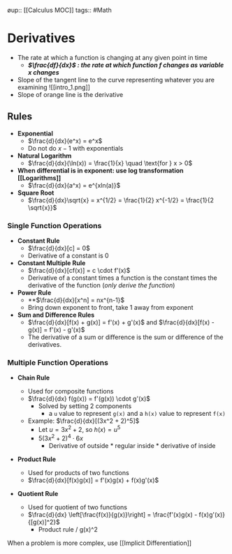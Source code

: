 øup:: [[Calculus MOC]]
tags:: #Math
# Derivatives
- The rate at which a function is changing at any given point in time
	- ***$\frac{df}{dx}$ : the rate at which function f changes as variable x changes***
- Slope of the tangent line to the curve representing whatever you are examining
![[intro_1.png]]
- Slope of orange line is the derivative
## Rules
- **Exponential** 
	- $\frac{d}{dx}(e^x) = e^x$
	- Do not do $x-1$ with exponentials
- **Natural Logarithm**
	- $\frac{d}{dx}(\ln(x)) = \frac{1}{x} \quad \text{for } x > 0$
- **When differential is in exponent: use log transformation [[Logarithms]]**
	- $\frac{d}{dx}(a^x) = e^{xln(a)}$ 
- **Square Root**
	- $\frac{d}{dx}\sqrt{x} = x^{1/2} = \frac{1}{2} x^{-1/2} = \frac{1}{2 \sqrt{x}}$
### Single Function Operations
- **Constant Rule**
	- $\frac{d}{dx}[c] = 0$
	- Derivative of a constant is 0
- **Constant Multiple Rule**
	- $\frac{d}{dx}[cf(x)] = c \cdot f'(x)$
	- Derivative of a constant times a function is the constant times the derivative of the function (*only derive the function*)
- **Power Rule**
	- **$\frac{d}{dx}[x^n] = nx^{n-1}$
	- Bring down exponent to front, take 1 away from exponent 
- **Sum and Difference Rules**
	- $\frac{d}{dx}[f(x) + g(x)] = f'(x) + g'(x)$   and    $\frac{d}{dx}[f(x) - g(x)] = f'(x) - g'(x)$
	- The derivative of a sum or difference is the sum or difference of the derivatives.

### Multiple Function Operations
- **Chain Rule**
	- Used for composite functions
	- $\frac{d}{dx} f(g(x)) = f'(g(x)) \cdot g'(x)$
		- Solved by setting 2 components
			- a `u` value to represent `g(x)` and a `h(x)` value to represent `f(x)`
	- Example: $\frac{d}{dx}[(3x^2 + 2)^5]$
		- Let $u=3x^2+2$, so $h(x)=u^5$
		- $5(3x^2 + 2)^4 \cdot 6x$
			- Derivative of outside * regular inside * derivative of inside
			
- **Product Rule**
	- Used for products of two functions
	- $\frac{d}{dx}[f(x)g(x)] = f'(x)g(x) + f(x)g'(x)$

- **Quotient Rule**
	- Used for quotient of two functions
	- $\frac{d}{dx} \left[\frac{f(x)}{g(x)}\right] = \frac{f'(x)g(x) - f(x)g'(x)}{[g(x)]^2}$
		- Product rule / g(x)^2

When a problem is more complex, use [[Implicit Differentiation]]